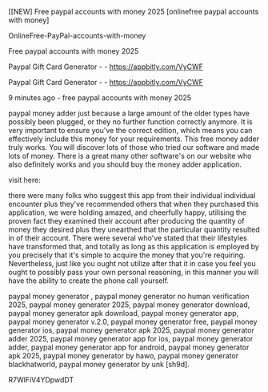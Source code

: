 [[NEW] Free paypal accounts with money 2025 [onlinefree paypal accounts with money]

OnlineFree-PayPal-accounts-with-money

Free paypal accounts with money 2025

Paypal Gift Card Generator - - https://appbitly.com/VyCWF

Paypal Gift Card Generator - - https://appbitly.com/VyCWF

9 minutes ago - free paypal accounts with money 2025

paypal money adder just because a large amount of the older types have possibly been plugged, or they no further function correctly anymore. It is very important to ensure you've the correct edition, which means you can effectively include this money for your requirements. This free money adder truly works. You will discover lots of those who tried our software and made lots of money. There is a great many other software's on our website who also definitely works and you should buy the money adder application.

visit here:

there were many folks who suggest this app from their individual individual encounter plus they've recommended others that when they purchased this application, we were holding amazed, and cheerfully happy, utilising the proven fact they examined their account after producing the quantity of money they desired plus they unearthed that the particular quantity resulted in of their account. There were several who've stated that their lifestyles have transformed that, and totally as long as this application is employed by you precisely that it's simple to acquire the money that you're requiring. Nevertheless, just like you ought not utilize after that it in case you feel you ought to possibly pass your own personal reasoning, in this manner you will have the ability to create the phone call yourself.

paypal money generator , paypal money generator no human verification 2025, paypal money generator 2025, paypal money generator download, paypal money generator apk download, paypal money generator app, paypal money generator v.2.0, paypal money generator free, paypal money generator ios, paypal money generator apk 2025, paypal money generator adder 2025, paypal money generator app for ios, paypal money generator adder, paypal money generator app for android, paypal money generator apk 2025, paypal money generator by hawo, paypal money generator blackhatworld, paypal money generator by unk [sh9d].

R7WlFiV4YDpwdDT

